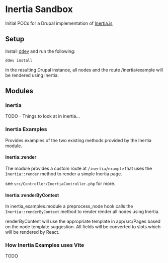 # Inertia Sandbox

Initial POCs for a Drupal implementation of [Inertia.js](https://inertiajs.com/)

## Setup

Install [ddev](https://ddev.readthedocs.io/en/stable/) and run the following:

`ddev install`

In the resulting Drupal instance, all nodes and the route /inertia/example will
be rendered using Inertia.

## Modules

### Inertia

TODO - Things to look at in inertia...

### Inertia Examples

Provides examples of the two existing methods provided by the Inertia module.

#### Inertia::render

The module provides a custom route at `/inertia/example` that uses the
`Inertia::render` method to render a simple Inertia page.

see `src/Controller/InertiaController.php` for more.

#### Inertia::renderByContext

In inertia_examples.module a preprocess_node hook calls the
`Inertia::renderByContext` method to render render all nodes using
Inertia.

renderByContent will use the appropriate template in app/src/Pages based on the
node template suggestion. All fields will be converted to slots which will be
rendered by React.

### How Inertia Examples uses Vite

TODO
